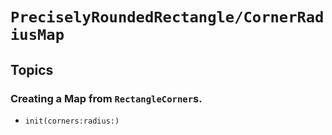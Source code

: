 # ``PreciselyRoundedRectangle/CornerRadiusMap``

## Topics

### Creating a Map from `RectangleCorner`s.

- ``init(corners:radius:)``
